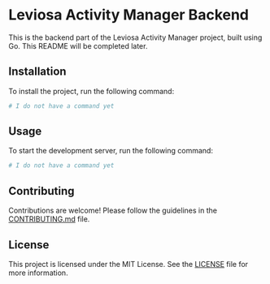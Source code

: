 # Leviosa Activity Manager Backend

This is the backend part of the Leviosa Activity Manager project, built using Go. This README will be completed later.

## Installation

To install the project, run the following command:

```bash
# I do not have a command yet
```

## Usage

To start the development server, run the following command:

```bash
# I do not have a command yet
```

## Contributing

Contributions are welcome! Please follow the guidelines in the [CONTRIBUTING.md](CONTRIBUTING.md) file.

## License

This project is licensed under the MIT License. See the [LICENSE](LICENSE) file for more information.
